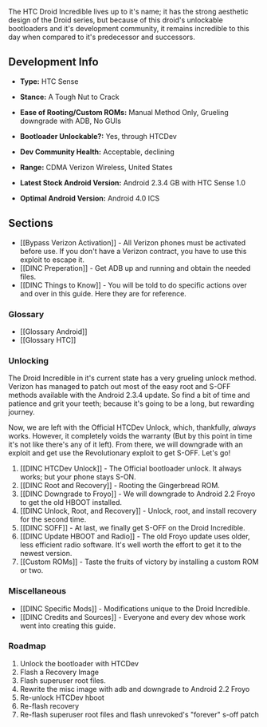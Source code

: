 The HTC Droid Incredible lives up to it's name; it has the strong aesthetic design of the Droid series, but because of this droid's unlockable bootloaders and it's development community, it remains incredible to this day when compared to it's predecessor and successors.

## Development Info

* **Type:** HTC Sense
* **Stance:** A Tough Nut to Crack
* **Ease of Rooting/Custom ROMs:** Manual Method Only, Grueling downgrade with ADB, No GUIs
* **Bootloader Unlockable?:** Yes, through HTCDev
* **Dev Community Health:** Acceptable, declining

* **Range:** CDMA Verizon Wireless, United States
* **Latest Stock Android Version:** Android 2.3.4 GB with HTC Sense 1.0
* **Optimal Android Version:** Android 4.0 ICS

## Sections

* [[Bypass Verizon Activation]] - All Verizon phones must be activated before use. If you don't have a Verizon contract, you have to use this exploit to escape it.
* [[DINC Preperation]] - Get ADB up and running and obtain the needed files.
* [[DINC Things to Know]] - You will be told to do specific actions over and over in this guide. Here they are for reference.

### Glossary

* [[Glossary Android]]
* [[Glossary HTC]]

### Unlocking

The Droid Incredible in it's current state has a very grueling unlock method. Verizon has managed to patch out most of the easy root and S-OFF methods available with the Android 2.3.4 update. So find a bit of time and patience and grit your teeth; because it's going to be a long, but rewarding journey.

Now, we are left with the Official HTCDev Unlock, which, thankfully, *always* works. However, it completely voids the warranty (But by this point in time it's not like there's any of it left). From there, we will downgrade with an exploit and get use the Revolutionary exploit to get S-OFF. Let's go!

1. [[DINC HTCDev Unlock]] - The Official bootloader unlock. It always works; but your phone stays S-ON.
2. [[DINC Root and Recovery]] - Rooting the Gingerbread ROM.
3. [[DINC Downgrade to Froyo]] - We will downgrade to Android 2.2 Froyo to get the old HBOOT installed.
4. [[DINC Unlock, Root, and Recovery]] - Unlock, root, and install recovery for the second time.
5. [[DINC SOFF]] - At last, we finally get S-OFF on the Droid Incredible.
6. [[DINC Update HBOOT and Radio]] - The old Froyo update uses older, less efficient radio software. It's well worth the effort to get it to the newest version.
7. [[Custom ROMs]] - Taste the fruits of victory by installing a custom ROM or two.

### Miscellaneous

* [[DINC Specific Mods]] - Modifications unique to the Droid Incredible.
* [[DINC Credits and Sources]] - Everyone and every dev whose work went into creating this guide.

### Roadmap

1. Unlock the bootloader with HTCDev
2. Flash a Recovery Image
3. Flash superuser root files.
4. Rewrite the misc image with adb and downgrade to Android 2.2 Froyo
5. Re-unlock HTCDev hboot
6. Re-flash recovery
7. Re-flash superuser root files and flash unrevoked's "forever" s-off patch
